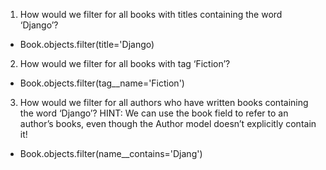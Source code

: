1. How would we filter for all books with titles containing the word ‘Django’?
* Book.objects.filter(title='Django)
2. How would we filter for all books with tag ‘Fiction’?
* Book.objects.filter(tag__name='Fiction')
3. How would we filter for all authors who have written books containing the word ‘Django’? HINT: We can use the book field to refer to an author’s books, even though the Author model doesn’t explicitly contain it!
* Book.objects.filter(name__contains='Djang')

